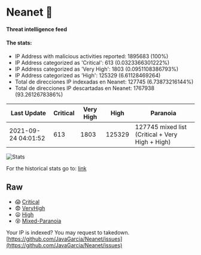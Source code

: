 # Neanet :hocho:
#### Threat intelligence feed
#### The stats:

- IP Address with malicious activities reported: 1895683 (100%)
- IP Address categorized as 'Critical':  613 (0.0323366301222%)
- IP Address categorized as 'Very High':  1803 (0.0951108386793%)
- IP Address categorized as 'High':  125329 (6.61128469264)
- Total de direcciones IP indexadas en Neanet:  127745 (6.73873216144%)
- Total de direcciones IP descartadas en Neanet:  1767938 (93.2612678386%)

| Last Update | Critical | Very High | High | Paranoia |
| --- | --- | --- | --- | --- |
| 2021-09-24 04:01:52 | 613 | 1803 | 125329 | 127745 mixed list (Critical + Very High + High)|

![Stats](https://docs.google.com/spreadsheets/d/e/2PACX-1vSnaNMIXVabIpDJjufMlzH7poXnshF3mgd8Is1g9ytUEzVsP5my4Trn8f-xkoLLQ38xpL3HtmUexLo6/pubchart?oid=501124687&format=image)

For the historical stats go to: [link](/stats.csv)
## Raw
- :scream: [Critical](https://raw.githubusercontent.com/JavaGarcia/Neanet/master/blacklists/neanet_critical.txt)
- :fearful: [VeryHigh](https://raw.githubusercontent.com/JavaGarcia/Neanet/master/blacklists/neanet_veryHigh.txtt)
- :frowning: [High](https://raw.githubusercontent.com/JavaGarcia/Neanet/master/blacklists/neanet_high.txt)
- :dizzy_face: [Mixed-Paranoia](https://raw.githubusercontent.com/JavaGarcia/Neanet/master/blacklists/neanet_all.txt)


Your IP is indexed? You may request to takedown. [https://github.com/JavaGarcia/Neanet/issues](https://github.com/JavaGarcia/Neanet/issues)


























































































































































































































































































































































































































































































































































































































































































































































































































































































































































































































































































































































































































































































































































































































































































































































































































































































































































































































































































































































































































































































































































































































































































































































































































































































































































































































































































































































































































































































































































































































































































































































































































































































































































































































































































































































































































































































































































































































































































































































































































































































































































































































































































































































































































































































































































































































































































































































































































































































































































































































































































































































































































































































































































































































































































































































































































































































































































































































































































































































































































































































































































































































































































































































































































































































































































































































































































































































































































































































































































































































































































































































































































































































































































































































































































































































































































































































































































































































































































































































































































































































































































































































































































































































































































































































































































































































































































































































































































































































































































































































































































































































































